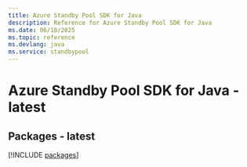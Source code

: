 ```yaml
---
title: Azure Standby Pool SDK for Java
description: Reference for Azure Standby Pool SDK for Java
ms.date: 06/18/2025
ms.topic: reference
ms.devlang: java
ms.service: standbypool
---
```

# Azure Standby Pool SDK for Java - latest
## Packages - latest
[!INCLUDE [packages](standby-pool-index.md)]
